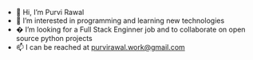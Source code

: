 - 👋 Hi, I’m Purvi Rawal
- 👀 I’m interested in programming and learning new technologies
- � I’m looking for a Full Stack Enginner job and to collaborate on open source python projects
- 📫 I can be reached at purvirawal.work@gmail.com

<!---
rawalpurvi/rawalpurvi is a ✨ special ✨ repository because its `README.md` (this file) appears on your GitHub profile.
You can click the Preview link to take a look at your changes.
--->

